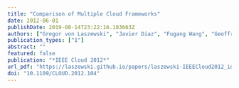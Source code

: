 ```yaml
---
title: "Comparison of Multiple Cloud Frameworks"
date: 2012-06-01
publishDate: 2019-08-14T23:22:16.183663Z
authors: ["Gregor von Laszewski", "Javier Diaz", "Fugang Wang", "Geoffrey C. Fox"]
publication_types: ["1"]
abstract: ""
featured: false
publication: "*IEEE Cloud 2012*"
url_pdf: "https://laszewski.github.io/papers/laszewski-IEEECloud2012_id-4803.pdf"
doi: "10.1109/CLOUD.2012.104"
---
```


